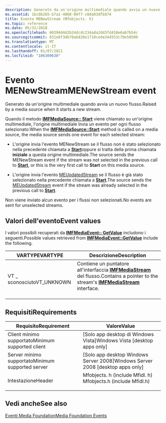 ```yaml
---
description: Generato da un'origine multimediale quando avvia un nuovo flusso.
ms.assetid: 1bc8b265-b7a1-4068-89f7-c0da03dfb874
title: Evento MENewStream (Mfobjects. h)
ms.topic: reference
ms.date: 05/31/2018
ms.openlocfilehash: 60394d442b24dcdc234ada2dd3fd418e6ab7b54c
ms.sourcegitcommit: 831e8f3db78ab820e1710cede244553c70e50500
ms.translationtype: MT
ms.contentlocale: it-IT
ms.lasthandoff: 01/07/2021
ms.locfileid: "106309630"
---
```

# <a name="menewstream-event"></a><span data-ttu-id="32f2f-103">Evento MENewStream</span><span class="sxs-lookup"><span data-stu-id="32f2f-103">MENewStream event</span></span>

<span data-ttu-id="32f2f-104">Generato da un'origine multimediale quando avvia un nuovo flusso.</span><span class="sxs-lookup"><span data-stu-id="32f2f-104">Raised by a media source when it starts a new stream.</span></span>

<span data-ttu-id="32f2f-105">Quando il metodo [**IMFMediaSource:: Start**](/windows/desktop/api/mfidl/nf-mfidl-imfmediasource-start) viene chiamato su un'origine multimediale, l'origine multimediale Invia un evento per ogni flusso selezionato:</span><span class="sxs-lookup"><span data-stu-id="32f2f-105">When the [**IMFMediaSource::Start**](/windows/desktop/api/mfidl/nf-mfidl-imfmediasource-start) method is called on a media source, the media source sends one event for each selected stream:</span></span>

-   <span data-ttu-id="32f2f-106">L'origine invia l'evento MENewStream se il flusso non è stato selezionato nella precedente chiamata a [**Start**](/windows/desktop/api/mfidl/nf-mfidl-imfmediasource-start)oppure si tratta della prima chiamata **iniziale** a questa origine multimediale.</span><span class="sxs-lookup"><span data-stu-id="32f2f-106">The source sends the MENewStream event if the stream was not selected in the previous call to [**Start**](/windows/desktop/api/mfidl/nf-mfidl-imfmediasource-start), or this is the very first call to **Start** on this media source.</span></span>

-   <span data-ttu-id="32f2f-107">L'origine invia l'evento [MEUpdatedStream](meupdatedstream.md) se il flusso è già stato selezionato nella precedente chiamata a [**Start**](/windows/desktop/api/mfidl/nf-mfidl-imfmediasource-start).</span><span class="sxs-lookup"><span data-stu-id="32f2f-107">The source sends the [MEUpdatedStream](meupdatedstream.md) event if the stream was already selected in the previous call to [**Start**](/windows/desktop/api/mfidl/nf-mfidl-imfmediasource-start).</span></span>

<span data-ttu-id="32f2f-108">Non viene inviato alcun evento per i flussi non selezionati.</span><span class="sxs-lookup"><span data-stu-id="32f2f-108">No events are sent for unselected streams.</span></span>

## <a name="event-values"></a><span data-ttu-id="32f2f-109">Valori dell'evento</span><span class="sxs-lookup"><span data-stu-id="32f2f-109">Event values</span></span>

<span data-ttu-id="32f2f-110">I valori possibili recuperati da [**IMFMediaEvent:: GetValue**](/windows/desktop/api/mfobjects/nf-mfobjects-imfmediaevent-getvalue) includono i seguenti.</span><span class="sxs-lookup"><span data-stu-id="32f2f-110">Possible values retrieved from [**IMFMediaEvent::GetValue**](/windows/desktop/api/mfobjects/nf-mfobjects-imfmediaevent-getvalue) include the following.</span></span>



| <span data-ttu-id="32f2f-111">VARTYPE</span><span class="sxs-lookup"><span data-stu-id="32f2f-111">VARTYPE</span></span>                | <span data-ttu-id="32f2f-112">Descrizione</span><span class="sxs-lookup"><span data-stu-id="32f2f-112">Description</span></span>                                                                                                   |
|------------------------|---------------------------------------------------------------------------------------------------------------|
| <span data-ttu-id="32f2f-113">VT \_ sconosciuto</span><span class="sxs-lookup"><span data-stu-id="32f2f-113">VT\_UNKNOWN</span></span><br/> | <span data-ttu-id="32f2f-114">Contiene un puntatore all'interfaccia [**IMFMediaStream**](/windows/desktop/api/mfidl/nn-mfidl-imfmediastream) del flusso.</span><span class="sxs-lookup"><span data-stu-id="32f2f-114">Contains a pointer to the stream's [**IMFMediaStream**](/windows/desktop/api/mfidl/nn-mfidl-imfmediastream) interface.</span></span><br/> <br/> |



## <a name="requirements"></a><span data-ttu-id="32f2f-115">Requisiti</span><span class="sxs-lookup"><span data-stu-id="32f2f-115">Requirements</span></span>



| <span data-ttu-id="32f2f-116">Requisito</span><span class="sxs-lookup"><span data-stu-id="32f2f-116">Requirement</span></span> | <span data-ttu-id="32f2f-117">Valore</span><span class="sxs-lookup"><span data-stu-id="32f2f-117">Value</span></span> |
|-------------------------------------|----------------------------------------------------------------------------------------------------------|
| <span data-ttu-id="32f2f-118">Client minimo supportato</span><span class="sxs-lookup"><span data-stu-id="32f2f-118">Minimum supported client</span></span><br/> | <span data-ttu-id="32f2f-119">\[Solo app desktop di Windows Vista\]</span><span class="sxs-lookup"><span data-stu-id="32f2f-119">Windows Vista \[desktop apps only\]</span></span><br/>                                                           |
| <span data-ttu-id="32f2f-120">Server minimo supportato</span><span class="sxs-lookup"><span data-stu-id="32f2f-120">Minimum supported server</span></span><br/> | <span data-ttu-id="32f2f-121">\[Solo app desktop Windows Server 2008\]</span><span class="sxs-lookup"><span data-stu-id="32f2f-121">Windows Server 2008 \[desktop apps only\]</span></span><br/>                                                     |
| <span data-ttu-id="32f2f-122">Intestazione</span><span class="sxs-lookup"><span data-stu-id="32f2f-122">Header</span></span><br/>                   | <dl> <span data-ttu-id="32f2f-123"><dt>Mfobjects. h (include Mfidl. h)</dt></span><span class="sxs-lookup"><span data-stu-id="32f2f-123"><dt>Mfobjects.h (include Mfidl.h)</dt></span></span> </dl> |



## <a name="see-also"></a><span data-ttu-id="32f2f-124">Vedi anche</span><span class="sxs-lookup"><span data-stu-id="32f2f-124">See also</span></span>

<dl> <dt>

[<span data-ttu-id="32f2f-125">Eventi Media Foundation</span><span class="sxs-lookup"><span data-stu-id="32f2f-125">Media Foundation Events</span></span>](media-foundation-events.md)
</dt> </dl>

 

 




